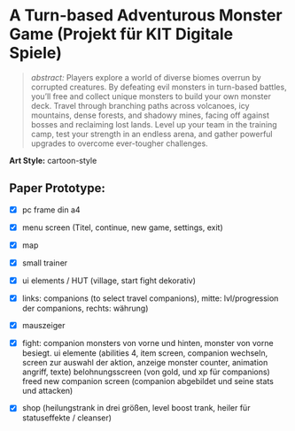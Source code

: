 # A Turn-based Adventurous Monster Game (Projekt für KIT Digitale Spiele)
> *abstract:* Players explore a world of diverse biomes overrun by corrupted creatures. By defeating evil monsters in turn-based battles, you’ll free and collect unique monsters to build your own monster  deck. Travel through branching paths across volcanoes, icy mountains, dense forests, and shadowy mines, facing off against bosses and reclaiming lost lands. Level up your team in the training camp, test your strength in an endless arena, and gather powerful upgrades to overcome ever-tougher challenges. 

**Art Style:** cartoon-style

## Paper Prototype:
- [X] pc frame din a4
- [X] menu screen (Titel, continue, new game, settings, exit)
- [X] map
- [X] small trainer
- [X] ui elements / HUT (village, start fight dekorativ)
- [X] links: companions (to select travel companions), mitte: lvl/progression der companions, rechts: währung)
- [X] mauszeiger
- [X] fight:   companion monsters von vorne und hinten, monster von vorne besiegt.
        ui elemente (abilities 4, item screen, companion wechseln, screen zur auswahl der aktion, anzeige monster counter, animation angriff, texte) 
        belohnungsscreen (von gold, und xp für companions) 
        freed new companion screen (companion abgebildet und seine stats und attacken)
- [X] shop (heilungstrank in drei größen, level boost trank, heiler für statuseffekte / cleanser)
























